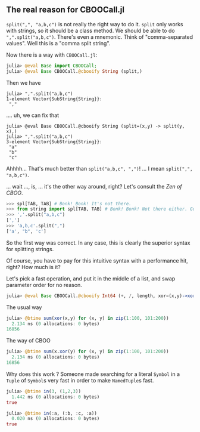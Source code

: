 ## The real reason for CBOOCall.jl

`split(",", "a,b,c")` is not really the right way to do it.
`split` only works with strings, so it should be a class method.
We should be able to do `",".split("a,b,c")`.
There's even a mnemonic. Think of "comma-separated values".
Well this is a "comma split string".

Now there is a way with `CBOOCall.jl`:

```julia
julia> @eval Base import CBOOCall;
julia> @eval Base CBOOCall.@cbooify String (split,)
```

Then we have
```
julia> ",".split("a,b,c")
1-element Vector{SubString{String}}:
 ","
```
.... uh, we can fix that

```
julia> @eval Base CBOOCall.@cbooify String (split=(x,y) -> split(y, x),)
julia> ",".split("a,b,c")
3-element Vector{SubString{String}}:
 "a"
 "b"
 "c"
```

Ahhhh... That's much better than `split("a,b,c", ",")`! ...
I mean `split(",", "a,b,c")`.

... wait ..., is, ... it's the other way around, right? Let's consult the *Zen of CBOO*.

```python
>>> spl[TAB, TAB] # Bonk! Bonk! It's not there.
>>> from string import spl[TAB, TAB] # Bonk! Bonk! Not there either. Good.
>>> ','.split("a,b,c")
[',']
>>> 'a,b,c'.split(",")
['a', "b", 'c']
```

So the first way was correct. In any case, this is clearly the superior syntax
for splitting strings.

Of course, you have to pay for this intuitive syntax with a performance hit, right? How much is it?

Let's pick a fast operation, and put it in the middle of a list, and swap parameter order for no reason.

```julia
julia> @eval Base CBOOCall.@cbooify Int64 (+, /, length, xor=(x,y)->xor(y,x), floor, rand)
```

The usual way
```julia
julia> @btime sum(xor(x,y) for (x, y) in zip(1:100, 101:200))
  2.134 ns (0 allocations: 0 bytes)
16856
```

The way of CBOO
```julia
julia> @btime sum(x.xor(y) for (x, y) in zip(1:100, 101:200))
  2.134 ns (0 allocations: 0 bytes)
16856
```

Why does this work ? Someone made searching for a literal `Symbol` in
a `Tuple` of `Symbol`s very fast in order to make `NamedTuple`s fast.

```julia
julia> @btime in(3, (1,2,3))
  1.442 ns (0 allocations: 0 bytes)
true

julia> @btime in(:a, (:b, :c, :a))
  0.020 ns (0 allocations: 0 bytes)
true
```
